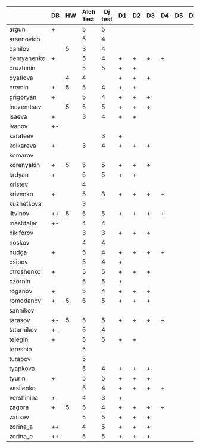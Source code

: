 |            | DB | HW | Alch test | Dj test | D1 | D2 | D3 | D4 | D5 | DF |
|------------|----|----|-----------|---------|----|----|----|----|----|----|
| argun      | +  |    | 5         |  5      |    |    |    |    |    |    |
| arsenovich |    |    | 5         |  4      |    |    |    |    |    |    |
| danilov    |    | 5  | 3         |  4      |    |    |    |    |    |    |
| demyanenko | +  |    | 5         |  4      | +  | +  | +  | +  |    |    |
| druzhinin  |    |    | 5         |  5      | +  | +  |    |    |    |    |
| dyatlova   |    | 4  | 4         |         | +  | +  | +  |    |    |    |
| eremin     | +  | 5  | 5         |  4      | +  | +  |    |    |    |    |
| grigoryan  | +  |    | 5         |  4      | +  | +  | +  |    |    |    |
| inozemtsev |    | 5  | 5         |  5      | +  | +  | +  |    |    |    |
| isaeva     | +  |    | 3         |  4      | +  | +  |    |    |    |    |
| ivanov     | +- |    |           |         |    |    |    |    |    |    |
| karateev   |    |    |           |  3      | +  |    |    |    |    |    |
| kolkareva  | +  |    | 3         |  4      | +  | +  | +  |    |    |    |
| komarov    |    |    |           |         |    |    |    |    |    |    |
| korenyakin | +  | 5  | 5         |  5      | +  | +  | +  |    |    |    |
| krdyan     | +  |    | 5         |  5      | +  | +  |    |    |    |    |
| kristev    |    |    | 4         |         |    |    |    |    |    |    |
| krivenko   | +  |    | 5         |  3      | +  | +  | +  | +  |    |    |
| kuznetsova |    |    | 3         |         |    |    |    |    |    |    |
| litvinov   | ++ | 5  | 5         |  5      | +  | +  | +  | +  |    |    |
| mashtaler  | +- |    | 4         |  4      |    |    |    |    |    |    |
| nikiforov  |    |    | 3         |  3      | +  | +  | +  |    |    |    |
| noskov     |    |    | 4         |  4      |    |    |    |    |    |    |
| nudga      | +  |    | 5         |  4      | +  | +  | +  | +  |    |    |
| osipov     |    |    | 5         |  4      | +  |    |    |    |    |    |
| otroshenko | +  |    | 5         |  5      | +  | +  | +  |    |    |    |
| ozornin    |    |    | 5         |  5      | +  |    |    |    |    |    |
| roganov    | +  |    | 5         |  4      | +  | +  | +  |    |    |    |
| romodanov  | +  | 5  | 5         |  5      | +  | +  | +  |    |    |    |
| sannikov   |    |    |           |         |    |    |    |    |    |    |
| tarasov    | +- | 5  | 5         |  5      | +  | +  | +  | +  |    |    |
| tatarnikov | +- |    | 5         |  4      |    |    |    |    |    |    |
| telegin    | +  |    | 5         |  5      | +  | +  |    |    |    |    |
| tereshin   |    |    | 5         |         |    |    |    |    |    |    |
| turapov    |    |    | 5         |         |    |    |    |    |    |    |
| tyapkova   |    |    | 5         |  4      | +  | +  | +  |    |    |    |
|   tyurin   | +  |    | 5         |  5      | +  | +  | +  |    |    |    |
|  vasilenko |    |    | 5         |  4      | +  | +  | +  | +  |    |    |
| vershinina | +  |    | 4         |  3      | +  |    |    |    |    |    |
|   zagora   | +  | 5  | 5         |  4      | +  | +  | +  | +  |    |    |
|   zaitsev  |    |    | 5         |  5      | +  | +  | +  |    |    |    |
|  zorina_a  | ++ |    | 4         |  5      | +  | +  | +  |    |    |    |
|  zorina_e  | ++ |    | 5         |  5      | +  | +  | +  |    |    |    |
